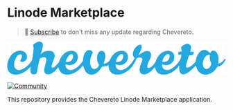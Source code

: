 # Linode Marketplace

> 🔔 [Subscribe](https://chv.to/newsletter) to don't miss any update regarding Chevereto.

![Chevereto](LOGO.svg)

[![Community](https://img.shields.io/badge/chv.to-community-blue?style=flat-square)](https://chv.to/community)

This repository provides the Chevereto Linode Marketplace application.
